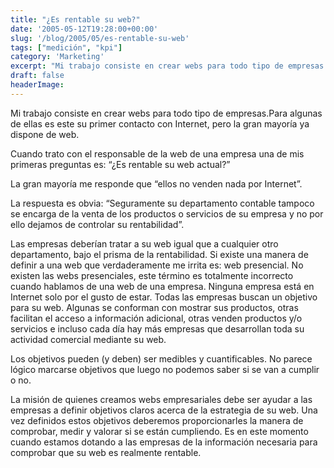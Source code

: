```yaml
---
title: "¿Es rentable su web?"
date: '2005-05-12T19:28:00+00:00'
slug: '/blog/2005/05/es-rentable-su-web'
tags: ["medición", "kpi"]
category: 'Marketing'
excerpt: "Mi trabajo consiste en crear webs para todo tipo de empresas.Para algunas de ellas es este su primer contacto con Internet, pero la gran mayoría ya dispone de web.Cuando trato con el responsable de l..."
draft: false
headerImage: 
---
```

Mi trabajo consiste en crear webs para todo tipo de empresas.Para algunas de ellas es este su primer contacto con Internet, pero la gran mayoría ya dispone de web.

Cuando trato con el responsable de la web de una empresa una de mis primeras preguntas es: “¿Es rentable su web actual?”

La gran mayoría me responde que “ellos no venden nada por Internet”.

La respuesta es obvia: “Seguramente su departamento contable tampoco se encarga de la venta de los productos o servicios de su empresa y no por ello dejamos de controlar su rentabilidad”.

Las empresas deberían tratar a su web igual que a cualquier otro departamento, bajo el prisma de la rentabilidad. Si existe una manera de definir a una web que verdaderamente me irrita es: web presencial. No existen las webs presenciales, este término es totalmente incorrecto cuando hablamos de una web de una empresa. Ninguna empresa está en Internet solo por el gusto de estar. Todas las empresas buscan un objetivo para su web. Algunas se conforman con mostrar sus productos, otras facilitan el acceso a información adicional, otras venden productos y/o servicios e incluso cada día hay más empresas que desarrollan toda su actividad comercial mediante su web.

Los objetivos pueden (y deben) ser medibles y cuantificables. No parece lógico marcarse objetivos que luego no podemos saber si se van a cumplir o no.

La misión de quienes creamos webs empresariales debe ser ayudar a las empresas a definir objetivos claros acerca de la estrategia de su web. Una vez definidos estos objetivos deberemos proporcionarles la manera de comprobar, medir y valorar si se están cumpliendo. Es en este momento cuando estamos dotando a las empresas de la información necesaria para comprobar que su web es realmente rentable.

